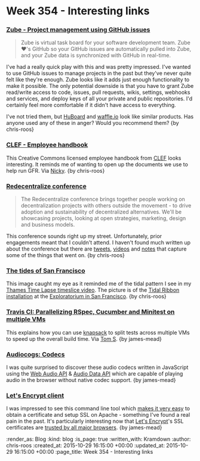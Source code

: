 Week 354 - Interesting links
============================

### [Zube - Project management using GitHub issues](https://zube.io/)

> Zube is virtual task board for your software development team. Zube ❤'s GitHub so your GitHub issues are automatically pulled into Zube, and your Zube data is synchronized with GitHub in real-time.

I've had a really quick play with this and was pretty impressed. I've wanted to use GitHub issues to manage projects in the past but they've never quite felt like they're enough. Zube looks like it adds just enough functionality to make it possible. The only potential downside is that you have to grant Zube read/write access to code, issues, pull requests, wikis, settings, webhooks and services, and deploy keys of all your private and public repositories. I'd certainly feel more comfortable if it didn't have access to everything.

I've not tried them, but [HuBoard][huboard] and [waffle.io][waffle.io] look like similar products. Has anyone used any of these in anger? Would you recommend them? {by chris-roos}


### [CLEF - Employee handbook](https://github.com/clef/handbook/blob/master/README.md)

This Creative Commons licensed employee handbook from [CLEF][clef] looks interesting. It reminds me of wanting to open up the documents we use to help run GFR. Via [Nicky][nicky-thompson]. {by chris-roos}


### [Redecentralize conference](http://redecentralize.org/conference/)

> The Redecentralize conference brings together people working on decentralization projects with others outside the movement - to drive adoption and sustainability of decentralized alternatives. We'll be showcasing projects, looking at open strategies, marketing, design and business models.

This conference sounds right up my street. Unfortunately, prior engagements meant that I couldn't attend. I haven't found much written up about the conference but there are [tweets][redecentralized-tweets], [videos][redecentralized-videos] and [notes][redecentralized-etherpad] that capture some of the things that went on. {by chris-roos}


### [The tides of San Francisco](http://imgur.com/a/7KvMy)

This image caught my eye as it reminded me of the tidal pattern I see in my [Thames Time Lapse timeslice video][thames-timeslice-video]. The picture is of the [Tidal Ribbon installation][tidal-ribbon] at the [Exploratorium in San Francisco][exploratorium]. {by chris-roos}


### [Travis CI: Parallelizing RSpec, Cucumber and Minitest on multiple VMs](http://docs.travis-ci.com/user/speeding-up-the-build/#Parallelizing-RSpec%2C-Cucumber-and-Minitest-on-multiple-VMs)

This explains how you can use [knapsack][] to split tests across multiple VMs to speed up the overall build time. Via [Tom S][]. {by james-mead}


### [Audiocogs: Codecs](http://audiocogs.org/codecs/)

I was quite surprised to discover these audio codecs written in JavaScript using the [Web Audio API][] & [Audio Data API][] which are capable of playing audio in the browser without native codec support. {by james-mead}


### [Let's Encrypt client](https://github.com/letsencrypt/letsencrypt)

I was impressed to see this command line tool which [makes it very easy][lets-encrypt-demo-video] to obtain a certificate and setup SSL on Apache - something I've found a real pain in the past. It's particularly interesting now that [Let's Encrypt][lets-encrypt]'s SSL certificates are [trusted by all major browsers][lets-encrypt-is-trusted]. {by james-mead}


[clef]: https://getclef.com/
[exploratorium]: http://www.exploratorium.edu/
[huboard]: https://huboard.com/
[nicky-thompson]: https://twitter.com/knotnicky/
[redecentralized-etherpad]: https://public.etherpad-mozilla.org/p/rdc2015
[redecentralized-tweets]: https://twitter.com/hashtag/redecentralize?src=hash
[redecentralized-videos]: https://www.youtube.com/channel/UCxfh-2aOR5hZUjxJLQ2CIHw
[tidal-ribbon]: http://transmote.com/projects/tidalribbon/
[thames-timeslice-video]: https://vimeo.com/104385576
[waffle.io]: https://waffle.io/
[knapsack]: https://github.com/ArturT/knapsack
[Tom S]: http://codon.com/
[Web Audio API]: https://dvcs.w3.org/hg/audio/raw-file/tip/webaudio/specification.html
[Audio Data API]: https://wiki.mozilla.org/Audio_Data_API
[lets-encrypt-demo-video]: https://www.youtube.com/watch?v=Gas_sSB-5SU
[lets-encrypt]: https://letsencrypt.org/
[lets-encrypt-is-trusted]: https://letsencrypt.org/2015/10/19/lets-encrypt-is-trusted.html


:render_as: Blog
:kind: blog
:is_page: true
:written_with: Kramdown
:author: chris-roos
:created_at: 2015-10-29 16:15:00 +00:00
:updated_at: 2015-10-29 16:15:00 +00:00
:page_title: Week 354 - Interesting links
